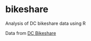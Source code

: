 bikeshare
=========

Analysis of DC bikeshare data using R

Data from [DC Bikeshare](http://www.capitalbikeshare.com/trip-history-data)
